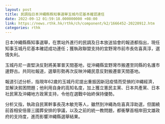 ```yaml
---
layout: post
title: 民調指日本沖繩縣縣知事選舉玉城丹尼基本確認連任
date: 2022-09-12 01:59:18.000000000 +08:00
link: https://news.rthk.hk/rthk/ch/component/k2/1666452-20220912.htm
categories: rthk
---
```


日本沖繩縣縣知事選舉，在票站外進行的民調及日本放送協會的報道都指出，現任知事玉城丹尼基本確認成功連任；獲執政聯盟支持的宜野灣市前市長佐喜真淳，選情失利。

玉城丹尼一直堅決反對將美軍普天間基地，從沖繩縣宜野灣市搬遷至同縣的名護市邊野古。共同社報道，選舉形勢再次反映沖繩民意反對搬遷普天間基地。

報道引述分析，指現年62歲的玉城丹尼提出重振因新冠疫情而受損的沖繩經濟，並解決貧困問題；他利用自身的高知名度，加上獲立憲民主黨、日本共產黨、日本社民黨及沖繩地方政黨支持，令他在選戰中始終保持優勢。

分析又指，執政自民黨幹事長茂木敏充等人，雖然到沖繩為佐喜真淳助選，但圍繞前首相安倍晉三國葬安排的爭議，以及之前的統一教問題，都衝擊首相岸田文雄政府的支持度，進而影響沖繩縣選舉結果。
